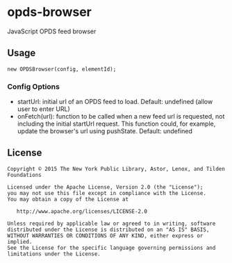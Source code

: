 # opds-browser
JavaScript OPDS feed browser

## Usage
```
new OPDSBrowser(config, elementId);
```

### Config Options
- startUrl: initial url of an OPDS feed to load. Default: undefined (allow user to enter URL)
- onFetch(url): function to be called when a new feed url is requested, not including the initial startUrl request. This function could, for example, update the browser's url using pushState. Default: undefined


## License

```
Copyright © 2015 The New York Public Library, Astor, Lenox, and Tilden Foundations

Licensed under the Apache License, Version 2.0 (the "License");
you may not use this file except in compliance with the License.
You may obtain a copy of the License at

   http://www.apache.org/licenses/LICENSE-2.0

Unless required by applicable law or agreed to in writing, software
distributed under the License is distributed on an "AS IS" BASIS,
WITHOUT WARRANTIES OR CONDITIONS OF ANY KIND, either express or implied.
See the License for the specific language governing permissions and
limitations under the License.
```
